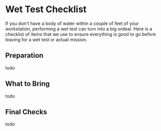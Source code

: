 # Wet Test Checklist

If you don't have a body of water within a couple of feet of your workstation, performing a wet test can turn into a big ordeal. Here is a checklist of items that we use to ensure everything is good to go before leaving for a wet test or actual mission.

## Preparation

todo

## What to Bring

todo

## Final Checks

todo
